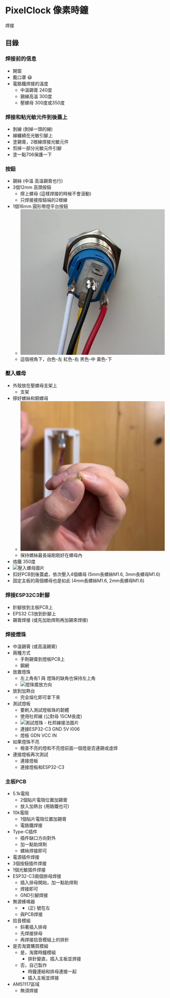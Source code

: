 # PixelClock 像素時鐘
焊接

## 目錄

### 焊接前的信息
- 開窗
- 戴口罩 😷
- 電鉻鐵焊接的溫度
	- 中溫錫膏 240度
	- 錫線高溫 300度
	- 壓螺母 300度或350度

### 焊接和粘光敏元件到後蓋上
- 剝線 (剝掉一頭的線)
- 線纏繞在光敏引腳上
- 塗錫膏，2根線焊接光敏元件
- 剪掉一部分光敏元件引腳
- 塗一點706保護一下

### 按鈕
- 錫絲 (中溫 高溫錫膏也行)
- 3個12mm 高頭按鈕
	- 擰上螺母 (這樣焊接的時候不會滾動)
	- 只焊接接按鈕端的2根線
- 1個16mm 圓形帶燈平台按鈕
	- ![16mm 按鈕圖片](../../Imags/PixelClockG2-16mm.jpg)
	- 這個視角下，白色-左 紅色-右 黑色-中 黃色-下

### 壓入螺母
- 外殼放在壓螺母支架上
	- 支架
- 擰好螺絲和銅螺母
	- ![螺絲擰入螺母圖片](../../Imags/螺丝拧入螺母.jpg)
	- 保持螺絲最長端剛剛好在螺母內
- 烙鐵 350度
- ![壓入螺母圖片](../../Imags/壓入螺母.jpg)
- 扣好PCB到後蓋處，依次壓入4個螺母 (5mm長螺絲M1.6, 3mm長螺母M1.6)
- 固定主板的兩個螺母也是如此 (4mm長螺絲M1.6, 2mm長螺母M1.6)

### 焊接ESP32C3針腳
- 針腳放到主板PCB上
- EPS32 C3放到針腳上
- 錫膏焊接 (或先加助焊劑再加錫來焊接)

### 焊接燈珠
- 中溫錫膏 (或高溫錫膏)
- 兩種方式
	- 手劑錫膏到燈板PCB上
	- 鋼網
- 放置燈珠
	- 左上角有1 與 燈珠的缺角也保持左上角
	- ![燈珠擺放方向](../../Imags/燈珠擺放位置.jpg)
- 放到加熱台
	- 完全熔化即可拿下來
- 測試燈板
	- 要刷入測試燈板珠的韌體
	- 使用杜邦線 (公對母 15CM長度)
	- ![測試燈珠 - 杜邦線接法圖片](../../Imags/測試燈珠-杜邦線接法.jpg)
	- 連接ESP32-C3 GND 5V I006
	- 燈板 GDN VCC IN
- 如果燈珠不亮
	- 檢查不亮的燈和不亮燈前面一個燈是否連錫或虛焊
- 連接燈板再次測試
	- 連接燈板
	- 連接燈板和ESP32-C3

### 主板PCB
- 5.1k電阻
	- 2個貼片電阻位置加錫膏
	- 放入加熱台 (用鉻鐵也可)
- 10k電阻
	- 1個貼片電阻位置加錫膏
	- 電鉻鐵焊接
- Type-C插件
	- 插件缺口方向對外
	- 加一點助焊劑
	- 螺絲焊接即可
- 電源插件焊接
- 3個按鈕插件焊接
- 1個光敏插件焊接
- ESP32-C3兩個排母焊接
	- 插入排母開始，加一點助焊劑
	- 焊接即可
	- GND引腳焊接
- 無源蜂鳴器
	- + (正) 號在左
	- 與PCB焊接
- 拾音模組
	- 斜著插入排母
	- 先焊接排母
	- 再焊接拾音模組上的排針
- 是否淘寶購買模組
	- 是，淘寶時鐘模組
		- 排針變直，插入主板並焊接
	- 否，自己製作
		- 時鐘連結和排母連接一起
		- 插入主板並焊接
- AMS1117區域
	- 無須焊接